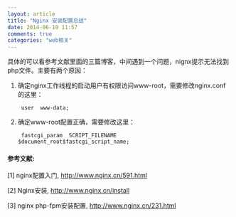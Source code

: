 ```yaml
---
layout: article
title: "Nginx 安装配置总结"
date: 2014-06-19 11:57
comments: true
categories: "web相关"
---
```



具体的可以看参考文献里面的三篇博客，中间遇到一个问题，nignx提示无法找到php文件。主要有两个原因：

1. 确定nginx工作线程的启动用户有权限访问www-root，需要修改nginx.conf的这里：

		user  www-data;

2. 确定www-root配置正确，需要修改这里：           

		fastcgi_param  SCRIPT_FILENAME  $document_root$fastcgi_script_name;




[1]: http://www.nginx.cn/591.html   "nginx配置入门"
[2]: http://www.nginx.cn/install "Nginx安装"
[3]: http://www.nginx.cn/231.html "nginx php-fpm安装配置"

#### 参考文献:

  \[1] nginx配置入门, <http://www.nginx.cn/591.html>

  \[2] Nginx安装, <http://www.nginx.cn/install>

  \[3] nginx php-fpm安装配置, <http://www.nginx.cn/231.html>
